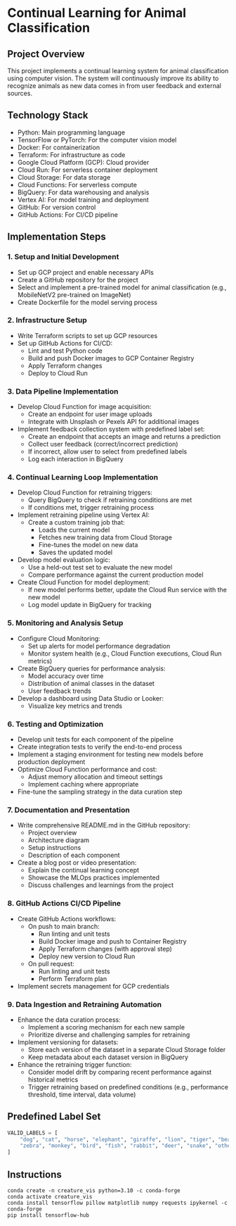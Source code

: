 # Continual Learning for Animal Classification

## Project Overview

This project implements a continual learning system for animal classification using computer vision. The system will continuously improve its ability to recognize animals as new data comes in from user feedback and external sources.

## Technology Stack

- Python: Main programming language
- TensorFlow or PyTorch: For the computer vision model
- Docker: For containerization
- Terraform: For infrastructure as code
- Google Cloud Platform (GCP): Cloud provider
- Cloud Run: For serverless container deployment
- Cloud Storage: For data storage
- Cloud Functions: For serverless compute
- BigQuery: For data warehousing and analysis
- Vertex AI: For model training and deployment
- GitHub: For version control
- GitHub Actions: For CI/CD pipeline

## Implementation Steps

### 1. Setup and Initial Development

- Set up GCP project and enable necessary APIs
- Create a GitHub repository for the project
- Select and implement a pre-trained model for animal classification (e.g., MobileNetV2 pre-trained on ImageNet)
- Create Dockerfile for the model serving process

### 2. Infrastructure Setup

- Write Terraform scripts to set up GCP resources
- Set up GitHub Actions for CI/CD:
  - Lint and test Python code
  - Build and push Docker images to GCP Container Registry
  - Apply Terraform changes
  - Deploy to Cloud Run

### 3. Data Pipeline Implementation

- Develop Cloud Function for image acquisition:
  - Create an endpoint for user image uploads
  - Integrate with Unsplash or Pexels API for additional images
- Implement feedback collection system with predefined label set:
  - Create an endpoint that accepts an image and returns a prediction
  - Collect user feedback (correct/incorrect prediction)
  - If incorrect, allow user to select from predefined labels
  - Log each interaction in BigQuery

### 4. Continual Learning Loop Implementation

- Develop Cloud Function for retraining triggers:
  - Query BigQuery to check if retraining conditions are met
  - If conditions met, trigger retraining process
- Implement retraining pipeline using Vertex AI:
  - Create a custom training job that:
    - Loads the current model
    - Fetches new training data from Cloud Storage
    - Fine-tunes the model on new data
    - Saves the updated model
- Develop model evaluation logic:
  - Use a held-out test set to evaluate the new model
  - Compare performance against the current production model
- Create Cloud Function for model deployment:
  - If new model performs better, update the Cloud Run service with the new model
  - Log model update in BigQuery for tracking

### 5. Monitoring and Analysis Setup

- Configure Cloud Monitoring:
  - Set up alerts for model performance degradation
  - Monitor system health (e.g., Cloud Function executions, Cloud Run metrics)
- Create BigQuery queries for performance analysis:
  - Model accuracy over time
  - Distribution of animal classes in the dataset
  - User feedback trends
- Develop a dashboard using Data Studio or Looker:
  - Visualize key metrics and trends

### 6. Testing and Optimization

- Develop unit tests for each component of the pipeline
- Create integration tests to verify the end-to-end process
- Implement a staging environment for testing new models before production deployment
- Optimize Cloud Function performance and cost:
  - Adjust memory allocation and timeout settings
  - Implement caching where appropriate
- Fine-tune the sampling strategy in the data curation step

### 7. Documentation and Presentation

- Write comprehensive README.md in the GitHub repository:
  - Project overview
  - Architecture diagram
  - Setup instructions
  - Description of each component
- Create a blog post or video presentation:
  - Explain the continual learning concept
  - Showcase the MLOps practices implemented
  - Discuss challenges and learnings from the project

### 8. GitHub Actions CI/CD Pipeline

- Create GitHub Actions workflows:
  - On push to main branch:
    - Run linting and unit tests
    - Build Docker image and push to Container Registry
    - Apply Terraform changes (with approval step)
    - Deploy new version to Cloud Run
  - On pull request:
    - Run linting and unit tests
    - Perform Terraform plan
- Implement secrets management for GCP credentials

### 9. Data Ingestion and Retraining Automation

- Enhance the data curation process:
  - Implement a scoring mechanism for each new sample
  - Prioritize diverse and challenging samples for retraining
- Implement versioning for datasets:
  - Store each version of the dataset in a separate Cloud Storage folder
  - Keep metadata about each dataset version in BigQuery
- Enhance the retraining trigger function:
  - Consider model drift by comparing recent performance against historical metrics
  - Trigger retraining based on predefined conditions (e.g., performance threshold, time interval, data volume)

## Predefined Label Set

```python
VALID_LABELS = [
    "dog", "cat", "horse", "elephant", "giraffe", "lion", "tiger", "bear", 
    "zebra", "monkey", "bird", "fish", "rabbit", "deer", "snake", "other"
]
```

## Instructions
```
conda create -n creature_vis python=3.10 -c conda-forge
conda activate creature_vis 
conda install tensorflow pillow matplotlib numpy requests ipykernel -c conda-forge
pip install tensorflow-hub
```
